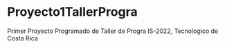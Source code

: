 # Proyecto1TallerProgra
Primer Proyecto Programado de Taller de Progra IS-2022, Tecnologico de Costa Rica
